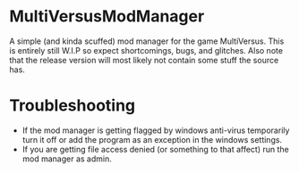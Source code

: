 # MultiVersusModManager
A simple (and kinda scuffed) mod manager for the game MultiVersus.
This is entirely still W.I.P so expect shortcomings, bugs, and glitches.
Also note that the release version will most likely not contain some stuff the source has.

# Troubleshooting
- If the mod manager is getting flagged by windows anti-virus temporarily turn it off or add the program as an exception in the windows settings. 
- If you are getting file access denied (or something to that affect) run the mod manager as admin.
